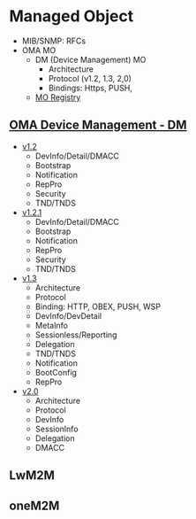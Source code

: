 # Managed Object
- MIB/SNMP: RFCs
- OMA MO
    - DM (Device Management) MO
         - Architecture
         - Protocol (v1.2, 1.3, 2,0)
         - Bindings: Https, PUSH, 
    - [MO Registry](http://www.openmobilealliance.org/wp/OMNA/dm/dm_mo_registry.html)

## [OMA Device Management - DM](http://www.openmobilealliance.org/release/DM/)
- [v1.2](http://www.openmobilealliance.org/release/DM/V1_2-20070209-A/)
    - DevInfo/Detail/DMACC
    - Bootstrap
    - Notification
    - RepPro
    - Security
    - TND/TNDS
- [v1.2.1](http://www.openmobilealliance.org/release/DM/V1_2_1-20080617-A/)
    - DevInfo/Detail/DMACC
    - Bootstrap
    - Notification
    - RepPro
    - Security
    - TND/TNDS
- [v1.3](http://www.openmobilealliance.org/release/DM/V1_3-20160524-A/)
    - Architecture
    - Protocol
    - Binding: HTTP, OBEX, PUSH, WSP
    - DevInfo/DevDetail
    - MetaInfo
    - Sessionless/Reporting
    - Delegation
    - TND/TNDS
    - Notification
    - BootConfig
    - RepPro
- [v2.0](http://www.openmobilealliance.org/release/DM/V2_0-20160209-A/)
    - Architecture
    - Protocol
    - DevInfo
    - SessionInfo
    - Delegation
    - DMACC

## LwM2M 

## oneM2M
